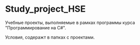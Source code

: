 # Study_project_HSE

Учебные проекты, выполняемые в рамках программы курса "Программирование на С#".

Условия, содеражт в папках с проектами.

